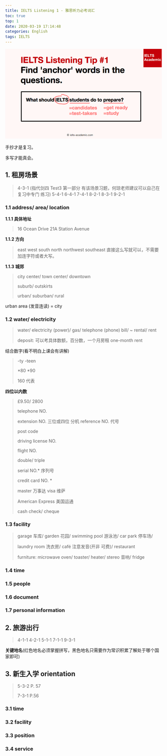 ```yaml
---
title: IELTS Listening 1 - 雅思听力必考词汇
toc: true
top: 1
date: 2020-03-19 17:14:48
categories: English
tags: IELTS
---
```


<img src="/images/IELTS/he-logo-8.png" width="550" alt="Are you ready?"/>

<!-- more -->

手抄才是复习。

多写才能真会。

## 1. 租房场景

> 4-3-1 (指代剑四 Test3 第一部分 有该场景习题，何琼老师建议可以自己在复习中专门 练习)
> 5-4-1
> 6-4-1
> 7-4-1
> 8-2-1
> 8-3-1
> 9-2-1

### 1.1 address/ area/ location


**1.1.1 具体地址**

> 16 Ocean Drive 
> 21A Station Avenue

**1.1.2 方向**

> east west south north
> northwest southeast 直接这么写就可以，不需要加连字符或者大写。

**1.1.3 城郊**

> city center/ town center/ downtown 
> 
> suburb/ outskirts
> 
> urban/ suburban/ rural

urban area (发音连读) = city

### 1.2 water/ electricity

> water/ electricity (power)/ gas/ telephone (phone) bill/ ~ rental/ rent 
>
> deposit: 可以考具体数额，百分数，一个月房租 one-month rent

结合数字(看不明白上课会有讲解)

> -ty -teen
> 
> \*80 \*90
> 
> 160 代表

**四位以内数**

> £9.50/ 2800
> 
> telephone NO.
> 
> extension NO. 三位或四位 分机 reference NO. 代号
> 
> post code
> 
> driving license NO.
> 
> flight NO.
> 
> double/ triple
> 
> serial NO.* 序列号
> 
> credit card NO. *
> 
> master 万事达 visa 维萨 
> 
> American Express 美国运通 
> 
> cash check/ cheque

### 1.3 facility

> garage 车库/ garden 花园/ swimming pool 游泳池/ car park 停车场/ 
>
> laundry room 洗衣房/ café 注意发音(开非 可费)/ restaurant
>
> furniture: microwave oven/ toaster/ heater/ stereo 音响/ fridge


### 1.4 time

### 1.5 people

### 1.6 document

### 1.7 personal information

## 2. 旅游出行

> 4-1-1
> 4-2-1
> 5-1-1
> 7-1-1
> 9-3-1

**关键地名**(红色地名必须掌握拼写，黑色地名只需要作为常识积累了解处于哪个国家即可)


## 3. 新生入学 orientation

> 5-3-2 P. 57
> 
> 7-3-1 P.56

### 3.1 time

### 3.2 facility

### 3.3 position

### 3.4 service